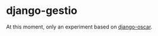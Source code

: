 django-gestio
=============

At this moment, only an experiment based on [django-oscar](https://github.com/tangentlabs/django-oscar).
